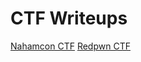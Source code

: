 # CTF Writeups
 
[Nahamcon CTF](https://github.com/flyme2bluemoon/CTF-Writeups/tree/master/NahamconCTF)
[Redpwn CTF](https://github.com/flyme2bluemoon/CTF-Writeups/tree/master/RedpwnCTF)